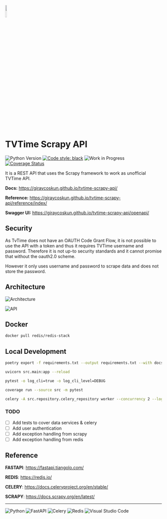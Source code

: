 <img src="https://cdn-icons-png.flaticon.com/512/10194/10194172.png" width="10%">

# TVTime Scrapy API

![Python Version](https://img.shields.io/badge/python-3.10-blue.svg)
[![Code style: black](https://img.shields.io/badge/code%20style-black-000000.svg)](https://github.com/psf/black)
![Work in Progress](https://img.shields.io/badge/Work-In%20Progress-red)
[![Coverage Status](https://coveralls.io/repos/github/giraycoskun/tvtime-scrapy-api/badge.svg)](https://coveralls.io/github/giraycoskun/tvtime-scrapy-api)

It is a REST API that uses the Scrapy framework to work as unofficial TVTime API.

**Docs:** <https://giraycoskun.github.io/tvtime-scrapy-api/>

**Reference:** <https://giraycoskun.github.io/tvtime-scrapy-api/reference/index/>

**Swagger UI:** <https://giraycoskun.github.io/tvtime-scrapy-api/openapi/>

## Security

As TvTime does not have an OAUTH Code Grant Flow, it is not possible to use the API with a token and thus it requires TVTime username and password. Therefore it is not up-to security standards and it cannot promise that without the oauth2.0 scheme.

However it only uses username and password to scrape data and does not store the password.

## Architecture

![Architecture](https://drive.google.com/uc?export=view&id=1EOAMykKKfjmsLSeXlrIw4QOsD3BSgAZU)

![API](https://drive.google.com/uc?export=view&id=1AhywkAhRfkQv_xdmGha4vFxjuqfKLAkk)

## Docker

```bash
docker pull redis/redis-stack
```

## Local Development

```bash
poetry export -f requirements.txt --output requirements.txt --with docs,dev,test
```

```bash
uvicorn src.main:app --reload
```

```bash
pytest -o log_cli=true -o log_cli_level=DEBUG 
```

```bash
coverage run --source src -m pytest
```

```bash
celery -A src.repository.celery_repository worker --concurrency 2 --loglevel=DEBUG
```

### TODO

- [ ] Add tests to cover data services & celery
- [ ] Add user authentication
- [ ] Add exception handling from scrapy
- [ ] Add exception handling from redis

## Reference

**FASTAPI**: <https://fastapi.tiangolo.com/>

**REDIS**: <https://redis.io/>

**CELERY**: <https://docs.celeryproject.org/en/stable/>

**SCRAPY**: <https://docs.scrapy.org/en/latest/>

---

![Python](https://img.shields.io/badge/python-3670A0?style=for-the-badge&logo=python&logoColor=ffdd54)
![FastAPI](https://img.shields.io/badge/FastAPI-005571?style=for-the-badge&logo=fastapi)
![Celery](https://img.shields.io/badge/Celery-37814A?logo=celery&logoColor=fff&style=for-the-badge)
![Redis](https://img.shields.io/badge/redis-%23DD0031.svg?style=for-the-badge&logo=redis&logoColor=white)
![Visual Studio Code](https://img.shields.io/badge/Visual%20Studio%20Code-0078d7.svg?style=for-the-badge&logo=visual-studio-code&logoColor=white)
